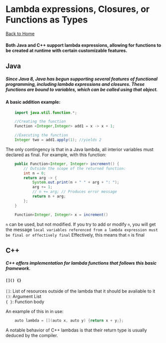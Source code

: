 # Lambda expressions, Closures, or Functions as Types
[Back to Home](README.md)

#### Both Java and C++ support lambda expressions, allowing for functions to be created at runtime with certain customizable features.
## Java
##### Since Java 8, Java has begun supporting several features of functional programming, including lambda expressions and closures. These functions are bound to variables, which can be called using that object.
#### A basic addition example:

```Java
    import java.util.function.*;

    //Creating the function
    Function <Integer,Integer> add1 = x -> x + 1;

    //Executing the function
    Integer two = add1.apply(1); //yields 2
```

The only contingency is that in a Java lambda, all interior variables must declared as final. For example, with this function:
```Java
    public Function<Integer, Integer> increment() {
        // Outside the scope of the returned function:
        int n = 0;
        return arg -> {
            System.out.print(n + " " + arg + ": ");
            arg += 1;
            // n += arg; // Produces error message
            return n + arg;
        };
    }

    Function<Integer, Integer> x = increment()
```

```n``` can be used, but not modified. If you try to add or modify ```n```, you will get the message ```local variables referenced from a lambda expression must be final or effectively final``` Effectively, this means that ```n``` is final

## C++
##### C++ offers implementation for lambda functions that follows this basic framework.

#### ```[]() {}```  

```[]```: List of resources outside of the lambda that it should be avaliable to it  
```()```: Argument List  
```{ }```: Function body

An example of this in in use:

```Java
    auto lambda = [](auto x, auto y) {return x + y;};
```

A notable behavior of C++ lambdas is that their return type is usually deduced by the compiler.
